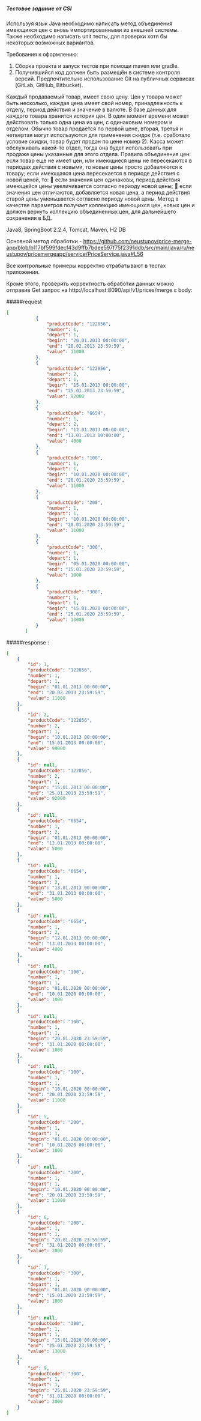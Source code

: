 ##### Тестовое задание от CSI

Используя язык Java необходимо написать метод объединения имеющихся цен с
вновь импортированными из внешней системы. Также необходимо написать unit тесты, для
проверки хотя бы некоторых возможных вариантов.

Требования к оформлению:
1) Сборка проекта и запуск тестов при помощи maven или gradle.
2) Получившийся код должен быть размещён в системе контроля версий.
Предпочтительно использование Git на публичных сервисах (GitLab, GitHub, Bitbucket).

Каждый продаваемый товар, имеет свою цену. Цен у товара может быть несколько,
каждая цена имеет свой номер, принадлежность к отделу, период действия и значение в
валюте.
В базе данных для каждого товара хранится история цен. В один момент времени
может действовать только одна цена из цен, с одинаковым номером и отделом. Обычно
товар продается по первой цене, вторая, третья и четвертая могут используются для
применения скидок (т.е. сработало условие скидки, товар будет продан по цене номер 2).
Касса может обслуживать какой-то отдел, тогда она будет использовать при продаже цены
указанные для этого отдела.
Правила объединения цен:
если товар еще не имеет цен, или имеющиеся цены не пересекаются в периодах действия
с новыми, то новые цены просто добавляются к товару;
если имеющаяся цена пересекается в периоде действия с новой ценой, то:

если значения цен одинаковы, период действия имеющейся цены увеличивается
согласно периоду новой цены;

если значения цен отличаются, добавляется новая цена, а период действия старой
цены уменьшается согласно периоду новой цены.
Метод в качестве параметров получает коллекцию имеющихся цен, новых цен и
должен вернуть коллекцию объединенных цен, для дальнейшего сохранения в БД.

Java8, SpringBoot 2.2.4, Tomcat, Maven, H2 DB

Основной метод обработки - https://github.com/neustupov/price-merge-app/blob/b117bf599fdecf43d9ffb7bdee597f75f2391ddb/src/main/java/ru/neustupov/pricemergeapp/service/PriceService.java#L56

Все контрольные примеры корректно отрабатывают в тестах приложения.

Кроме этого, проверить корректность обработки данных можно отправив Get запрос на http://localhost:8090/api/v1/prices/merge
с body:

#####request

```json
[
           {
               "productCode": "122856",
               "number": 1,
               "depart": 1,
               "begin": "20.01.2013 00:00:00",
               "end": "20.02.2013 23:59:59",
               "value": 11000
           },
           {
               "productCode": "122856",
               "number": 2,
               "depart": 1,
               "begin": "15.01.2013 00:00:00",
               "end": "25.01.2013 23:59:59",
               "value": 92000
           },
           {
               "productCode": "6654",
               "number": 1,
               "depart": 2,
               "begin": "12.01.2013 00:00:00",
               "end": "13.01.2013 00:00:00",
               "value": 4000
           },
           {
               "productCode": "100",
               "number": 1,
               "depart": 1,
               "begin": "10.01.2020 00:00:00",
               "end": "20.01.2020 23:59:59",
               "value": 11000
           },
           {
               "productCode": "200",
               "number": 1,
               "depart": 1,
               "begin": "10.01.2020 00:00:00",
               "end": "20.01.2020 23:59:59",
               "value": 11000
           },
           {
               "productCode": "300",
               "number": 1,
               "depart": 1,
               "begin": "05.01.2020 00:00:00",
               "end": "15.01.2020 23:59:59",
               "value": 1000
           },
           {
               "productCode": "300",
               "number": 1,
               "depart": 1,
               "begin": "15.01.2020 00:00:00",
               "end": "25.01.2020 23:59:59",
               "value": 13000
           }
       ]
```
#####response : 

```json
[
    {
        "id": 1,
        "productCode": "122856",
        "number": 1,
        "depart": 1,
        "begin": "01.01.2013 00:00:00",
        "end": "20.02.2013 23:59:59",
        "value": 11000
    },
    {
        "id": 2,
        "productCode": "122856",
        "number": 2,
        "depart": 1,
        "begin": "10.01.2013 00:00:00",
        "end": "15.01.2013 00:00:00",
        "value": 99000
    },
    {
        "id": null,
        "productCode": "122856",
        "number": 2,
        "depart": 1,
        "begin": "15.01.2013 00:00:00",
        "end": "25.01.2013 23:59:59",
        "value": 92000
    },
    {
        "id": null,
        "productCode": "6654",
        "number": 1,
        "depart": 2,
        "begin": "01.01.2013 00:00:00",
        "end": "12.01.2013 00:00:00",
        "value": 5000
    },
    {
        "id": null,
        "productCode": "6654",
        "number": 1,
        "depart": 2,
        "begin": "13.01.2013 00:00:00",
        "end": "31.01.2013 00:00:00",
        "value": 5000
    },
    {
        "id": null,
        "productCode": "6654",
        "number": 1,
        "depart": 2,
        "begin": "12.01.2013 00:00:00",
        "end": "13.01.2013 00:00:00",
        "value": 4000
    },
    {
        "id": null,
        "productCode": "100",
        "number": 1,
        "depart": 1,
        "begin": "01.01.2020 00:00:00",
        "end": "10.01.2020 00:00:00",
        "value": 1000
    },
    {
        "id": null,
        "productCode": "100",
        "number": 1,
        "depart": 1,
        "begin": "20.01.2020 23:59:59",
        "end": "31.01.2020 00:00:00",
        "value": 1000
    },
    {
        "id": null,
        "productCode": "100",
        "number": 1,
        "depart": 1,
        "begin": "10.01.2020 00:00:00",
        "end": "20.01.2020 23:59:59",
        "value": 11000
    },
    {
        "id": 5,
        "productCode": "200",
        "number": 1,
        "depart": 1,
        "begin": "01.01.2020 00:00:00",
        "end": "10.01.2020 00:00:00",
        "value": 1000
    },
    {
        "id": null,
        "productCode": "200",
        "number": 1,
        "depart": 1,
        "begin": "10.01.2020 00:00:00",
        "end": "20.01.2020 23:59:59",
        "value": 11000
    },
    {
        "id": 6,
        "productCode": "200",
        "number": 1,
        "depart": 1,
        "begin": "20.01.2020 23:59:59",
        "end": "31.01.2020 00:00:00",
        "value": 2000
    },
    {
        "id": 7,
        "productCode": "300",
        "number": 1,
        "depart": 1,
        "begin": "01.01.2020 00:00:00",
        "end": "15.01.2020 23:59:59",
        "value": 1000
    },
    {
        "id": null,
        "productCode": "300",
        "number": 1,
        "depart": 1,
        "begin": "15.01.2020 00:00:00",
        "end": "25.01.2020 23:59:59",
        "value": 13000
    },
    {
        "id": 9,
        "productCode": "300",
        "number": 1,
        "depart": 1,
        "begin": "25.01.2020 23:59:59",
        "end": "31.01.2020 00:00:00",
        "value": 3000
    }
]
```
